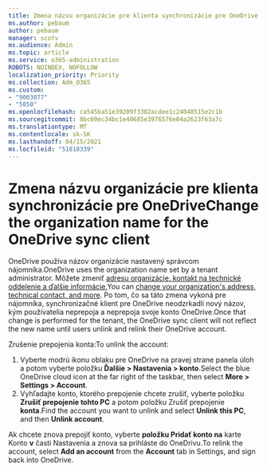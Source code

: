 ```yaml
---
title: Zmena názvu organizácie pre klienta synchronizácie pre OneDrive
ms.author: pebaum
author: pebaum
manager: scotv
ms.audience: Admin
ms.topic: article
ms.service: o365-administration
ROBOTS: NOINDEX, NOFOLLOW
localization_priority: Priority
ms.collection: Adm_O365
ms.custom:
- "9003077"
- "5850"
ms.openlocfilehash: ca545ba51e39209f3302acdee1c24048515e2c1b
ms.sourcegitcommit: 8bc60ec34bc1e40685e3976576e04a2623f63a7c
ms.translationtype: MT
ms.contentlocale: sk-SK
ms.lasthandoff: 04/15/2021
ms.locfileid: "51818339"
---
```

# <a name="change-the-organization-name-for-the-onedrive-sync-client"></a><span data-ttu-id="cd4fc-102">Zmena názvu organizácie pre klienta synchronizácie pre OneDrive</span><span class="sxs-lookup"><span data-stu-id="cd4fc-102">Change the organization name for the OneDrive sync client</span></span>

<span data-ttu-id="cd4fc-103">OneDrive používa názov organizácie nastavený správcom nájomníka.</span><span class="sxs-lookup"><span data-stu-id="cd4fc-103">OneDrive uses the organization name set by a tenant administrator.</span></span>  <span data-ttu-id="cd4fc-104">Môžete zmeniť [adresu organizácie, kontakt na technické oddelenie a ďalšie informácie.](https://docs.microsoft.com/microsoft-365/admin/manage/change-address-contact-and-more)</span><span class="sxs-lookup"><span data-stu-id="cd4fc-104">You can [change your organization's address, technical contact, and more](https://docs.microsoft.com/microsoft-365/admin/manage/change-address-contact-and-more).</span></span> <span data-ttu-id="cd4fc-105">Po tom, čo sa táto zmena vykoná pre nájomníka, synchronizačné klient pre OneDrive neodzrkadli nový názov, kým používatelia neprepoja a neprepoja svoje konto OneDrive.</span><span class="sxs-lookup"><span data-stu-id="cd4fc-105">Once that change is performed for the tenant, the OneDrive sync client will not reflect the new name until users unlink and relink their OneDrive account.</span></span>

<span data-ttu-id="cd4fc-106">Zrušenie prepojenia konta:</span><span class="sxs-lookup"><span data-stu-id="cd4fc-106">To unlink the account:</span></span>

1. <span data-ttu-id="cd4fc-107">Vyberte modrú ikonu oblaku pre OneDrive na pravej strane panela úloh a potom vyberte položku  **Ďalšie > Nastavenia > konto**.</span><span class="sxs-lookup"><span data-stu-id="cd4fc-107">Select the blue OneDrive cloud icon at the far right of the taskbar, then select  **More > Settings > Account**.</span></span>
2. <span data-ttu-id="cd4fc-108">Vyhľadajte konto, ktorého prepojenie chcete zrušiť, vyberte položku  **Zrušiť prepojenie tohto PC** a potom položku Zrušiť prepojenie  **konta**.</span><span class="sxs-lookup"><span data-stu-id="cd4fc-108">Find the account you want to unlink and select  **Unlink this PC**, and then  **Unlink account**.</span></span>

<span data-ttu-id="cd4fc-109">Ak chcete znova prepojiť konto, vyberte  **položku Pridať konto na** karte Konto  **v** časti Nastavenia a znova sa prihláste do OneDrivu.</span><span class="sxs-lookup"><span data-stu-id="cd4fc-109">To relink the account, select  **Add an account** from the  **Account** tab in Settings, and sign back into OneDrive.</span></span>